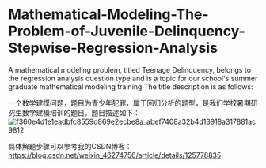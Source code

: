 # Mathematical-Modeling-The-Problem-of-Juvenile-Delinquency-Stepwise-Regression-Analysis
A mathematical modeling problem, titled Teenage Delinquency, belongs to the regression analysis question type and is a topic for our school's summer graduate mathematical modeling training
The title description is as follows:

一个数学建模问题，题目为青少年犯罪，属于回归分析的题型，是我们学校暑期研究生数学建模培训的题目。题目描述如下：
![f360e4d1e1eadbfc8559d869e2ecbe8a_abef7408a32b4d13918a317881ac9812](https://github.com/arcbigbig/Mathematical-Modeling-The-Problem-of-Juvenile-Delinquency-Stepwise-Regression-Analysis/assets/133620458/27e91757-9530-4e34-a114-4e198f5542cf)

具体解题步骤可以参考我的CSDN博客：https://blog.csdn.net/weixin_46274756/article/details/125778835

